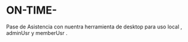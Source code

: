 # ON-TIME-
Pase de Asistencia con nuentra herramienta de desktop para uso local , adminUsr y memberUsr .
